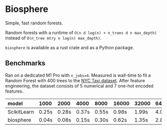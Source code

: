 # Biosphere

Simple, fast random forests.

Random forests with a runtime of `O(n d log(n) + n_trees d n max_depth)` instead of `O(n_tree mtry n log(n) max_depth)`.

`biosphere` is available as a rust crate and as a Python package.

## Benchmarks

Ran on a dedicated M1 Pro with `n_jobs=4`. Measured is wall-time to fit a Random Forest with 400 trees to
the [NYC Taxi dataset](https://www1.nyc.gov/site/tlc/about/tlc-trip-record-data.page).
After feature engineering, the dataset consists of 5 numerical and 7 one-hot encoded
features.

| model       | 1000   | 2000   | 4000   | 8000   | 16000   | 32000   | 64000   | 128000   | 256000   | 512000   | 1024000   | 2048000   |
|:------------|:-------|:-------|:-------|:-------|:--------|:--------|:--------|:---------|:---------|:---------|:----------|:----------|
| ScikitLearn | 0.25s  | 0.28s  | 0.37s  | 0.55s  | 0.98s   | 1.99s   | 4.09s   | 8.65s    | 18.77s   | 45.00s   | 107.71s   | 243.74s   |
| biosphere   | 0.04s  | 0.08s  | 0.15s  | 0.30s  | 0.62s   | 1.35s   | 2.83s   | 6.43s    | 15.43s   | 38.62s   | 101.25s   | 230.16s   |